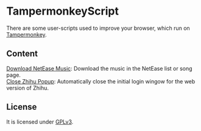 # TampermonkeyScript
There are some user-scripts used to improve your browser, which run on [Tampermonkey](https://www.tampermonkey.net/scripts.php).

## Content
[Download NetEase Music](./DownloadNetEaseMusic): Download the music in the NetEase list or song page.  
[Close Zhihu Popup](./CloseZhihuPopup): Automatically close the initial login wingow for the web version of Zhihu.

## License
It is licensed under [GPLv3](./LICENSE).
